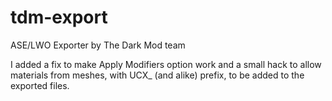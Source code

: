 # tdm-export
ASE/LWO Exporter by The Dark Mod team

I added a fix to make Apply Modifiers option work and a small hack to allow materials from meshes, with UCX_ (and alike) prefix, to be added to the exported files. 
